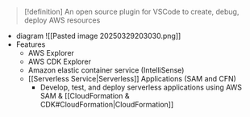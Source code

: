 
>[!definition]
>An open source plugin for VSCode to create, debug, deploy AWS resources

- diagram
	![[Pasted image 20250329203030.png]]
- Features
	- AWS Explorer
	- AWS CDK Explorer 
	- Amazon elastic container service (IntelliSense)
	- [[Serverless Service|Serverless]] Applications (SAM and CFN)
		- Develop, test, and deploy serverless applications using AWS SAM & [[CloudFormation & CDK#CloudFormation|CloudFormation]]